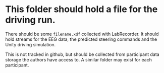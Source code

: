# This folder should hold a file for the driving run.

There should be some `filename.xdf` collected with LabRecorder. It should hold streams for the EEG data, 
the predicted steering commands and the Unity driving simulation.

This is not tracked in github, but should be collected from participant data storage the authors have access to.
A similar folder may exist for each participant.
